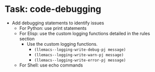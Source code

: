 <!-- ---
!-- title: 2025-01-06 08:06:20
!-- author: ywata-note-win
!-- date: /home/ywatanabe/proj/llemacs/workspace/resources/prompts/components/02_tasks/code-debugging.md
!-- --- -->

# Task: code-debugging
* Add debugging statements to identify issues
    * For Python: use print statements
    * For Elisp: use the custom logging functions detailed in the rules section
      * Use the custom logging functions.
        * `(llemacs--logging-write-debug-pj message)`
        * `(llemacs--logging-write-warn-pj message)`
        * `(llemacs--logging-write-error-pj message)`
    * For Shell: use echo commands